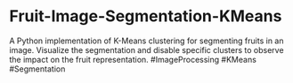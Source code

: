 # Fruit-Image-Segmentation-KMeans
A Python implementation of K-Means clustering for segmenting fruits in an image. Visualize the segmentation and disable specific clusters to observe the impact on the fruit representation. #ImageProcessing #KMeans #Segmentation
